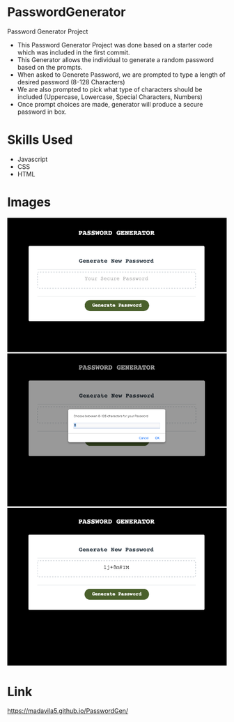 # PasswordGenerator

Password Generator Project

- This Password Generator Project was done based on a starter code which was included in the first commit. 
- This Generator allows the individual to generate a random password based on the prompts.
- When asked to Generete Password, we are prompted to type a length of desired password (8-128 Characters)
- We are also prompted to pick what type of characters should be included (Uppercase, Lowercase, Special Characters, Numbers)
- Once prompt choices are made, generator will produce a secure password in box.

# Skills Used

- Javascript
- CSS
- HTML

# Images

<img src="Images/Password1.png" alt="Password Generator Initial Screen">
<img src="Images/Password2.png" alt="Password Generator Prompt">
<img src="Images/Password3.png" alt="Password Generator Generated Password">

# Link
https://madavila5.github.io/PasswordGen/ 
